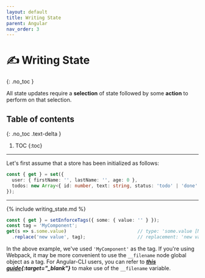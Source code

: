 ```yaml
---
layout: default
title: Writing State
parent: Angular
nav_order: 3
---
```

# ✍️ Writing State
{: .no_toc }

All state updates require a **selection** of state followed by some **action** to perform on that selection.

## Table of contents
{: .no_toc .text-delta }

1. TOC
{:toc}

---

Let's first assume that a store has been initialized as follows:
```ts
const { get } = set({
  user: { firstName: '', lastName: '', age: 0 },
  todos: new Array<{ id: number, text: string, status: 'todo' | 'done' }>()
});
```
---

{% include writing_state.md %}
```ts
const { get } = setEnforceTags({ some: { value: '' } });
const tag = 'MyComponent';
get(s => s.some.value)                          // type: 'some.value [MyComponent]'
  .replace('new value', tag);                   // replacement: 'new value'
```
In the above example, we've used `'MyComponent'` as the tag. If you're using Webpack, it may be more convenient to use the `__filename` node global object as a tag. For Angular-CLI users, you can refer to ***[this guide](../../extras/angular-cli-filename){:target="_blank"}*** to make use of the `__filename` variable.
 